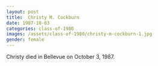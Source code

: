 ```yaml
---
layout: post
title:  Christy M. Cockburn
date: 1987-10-03
categories: class-of-1980
images: /assets/class-of-1980/christy-m-cockburn-1.jpg
gender: female
---
```

Christy died in Bellevue on October 3, 1987.
